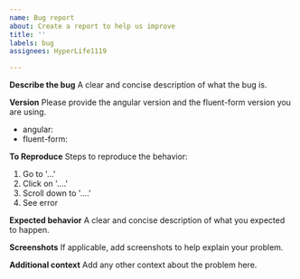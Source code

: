 ```yaml
---
name: Bug report
about: Create a report to help us improve
title: ''
labels: bug
assignees: HyperLife1119

---
```


**Describe the bug**
A clear and concise description of what the bug is.

**Version**
Please provide the angular version and the fluent-form version you are using.
- angular: <!-- Please fill in the version number -->
- fluent-form: <!-- Please fill in the version number -->

**To Reproduce**
Steps to reproduce the behavior:
1. Go to '...'
2. Click on '....'
3. Scroll down to '....'
4. See error

**Expected behavior**
A clear and concise description of what you expected to happen.

**Screenshots**
If applicable, add screenshots to help explain your problem.

**Additional context**
Add any other context about the problem here.
